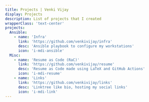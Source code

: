 ```yaml
---
title: Projects | Venki Vijay
display: Projects
description: List of projects that I created
wrapperClass: 'text-center'
projects:
  Ansible:
    - name: 'Infra'
      link: 'https://github.com/venkivijay/infra'
      desc: 'Ansible playbook to configure my workstations'
      icon: 'i-mdi-ansible'
  Misc:
    - name: 'Resume as Code (RaC)'
      link: 'https://github.com/venkivijay/resume'
      desc: 'Resume as Code made using LaTeX and GitHub Actions'
      icon: 'i-mdi-resume'
    - name: 'Links'
      link: 'https://github.com/venkivijay/links'
      desc: 'Linktree like bio, hosting my social links'
      icon: 'i-mdi-link'
---
```


<ListProjects :projects="frontmatter.projects" />
